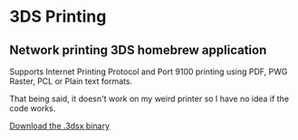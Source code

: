 # 3DS Printing
## Network printing 3DS homebrew application

Supports Internet Printing Protocol and Port 9100 printing using PDF, PWG Raster, PCL or Plain text formats.

That being said, it doesn't work on my weird printer so I have no idea if the code works.

[Download the .3dsx binary](https://github.com/PeterWarrington/3ds-printing/releases/download/release-1/printing-3ds.3dsx)